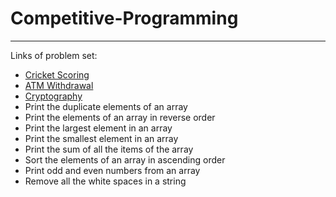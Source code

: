 # Competitive-Programming
_________________________

Links of problem set:
* [Cricket Scoring](https://old.reddit.com/r/dailyprogrammer/comments/7x81yg/20180213_challenge_351_easy_cricket_scoring/)
* [ATM Withdrawal](https://old.reddit.com/r/dailyprogrammer_ideas/comments/51kuhx/easyconverting_notes/)
* [Cryptography](https://old.reddit.com/r/dailyprogrammer_ideas/comments/10cw05/easyintermediate_positionbased_cryptography/)
* Print the duplicate elements of an array
* Print the elements of an array in reverse order
* Print the largest element in an array
* Print the smallest element in an array
* Print the sum of all the items of the array
* Sort the elements of an array in ascending order
* Print odd and even numbers from an array
* Remove all the white spaces in a string
